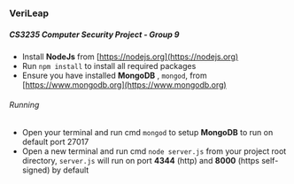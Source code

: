### VeriLeap
##### CS3235 Computer Security Project - Group 9

* Install **NodeJs** from [https://nodejs.org](https://nodejs.org)
* Run ``npm install`` to install all required packages
* Ensure you have installed **MongoDB** , ``mongod``, from [https://www.mongodb.org](https://www.mongodb.org)

###### Running
* Open your terminal and run cmd ``mongod`` to setup **MongoDB** to run on default port 27017
* Open a new terminal and run cmd ``node server.js`` from your project root directory, ``server.js`` will run on port **4344** (http) and **8000** (https self-signed) by default

